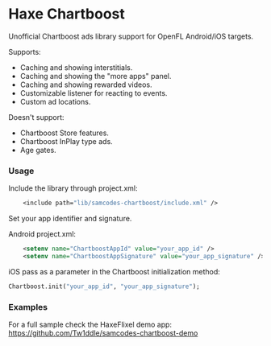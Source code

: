 # Haxe Chartboost

Unofficial Chartboost ads library support for OpenFL Android/iOS targets.

Supports:
* Caching and showing interstitials.
* Caching and showing the "more apps" panel.
* Caching and showing rewarded videos.
* Customizable listener for reacting to events.
* Custom ad locations.

Doesn't support:
* Chartboost Store features.
* Chartboost InPlay type ads.
* Age gates.

### Usage ###

Include the library through project.xml:
```haxe
	<include path="lib/samcodes-chartboost/include.xml" />
```

Set your app identifier and signature.

Android project.xml:
```xml
	<setenv name="ChartboostAppId" value="your_app_id" />
	<setenv name="ChartboostAppSignature" value="your_app_signature" />
```

iOS pass as a parameter in the Chartboost initialization method:
```haxe
Chartboost.init("your_app_id", "your_app_signature");
```

### Examples ###

For a full sample check the HaxeFlixel demo app: https://github.com/Tw1ddle/samcodes-chartboost-demo